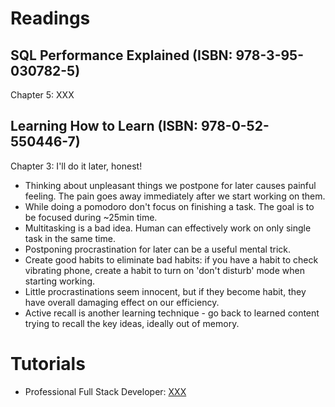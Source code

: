 # Readings

## SQL Performance Explained (ISBN: 978-3-95-030782-5)

Chapter 5: XXX

## Learning How to Learn (ISBN: 978-0-52-550446-7)

Chapter 3: I'll do it later, honest!

- Thinking about unpleasant things we postpone for later causes painful feeling. The pain goes away immediately after we
  start working on them.
- While doing a pomodoro don't focus on finishing a task. The goal is to be focused during ~25min time.
- Multitasking is a bad idea. Human can effectively work on only single task in the same time.
- Postponing procrastination for later can be a useful mental trick.
- Create good habits to eliminate bad habits: if you have a habit to check vibrating phone, create a habit to turn on
  'don't disturb' mode when starting working.
- Little procrastinations seem innocent, but if they become habit, they have overall damaging effect on our efficiency.
- Active recall is another learning technique - go back to learned content trying to recall the key ideas, ideally out
  of memory.

# Tutorials

- Professional Full Stack Developer: [XXX](XXX)
